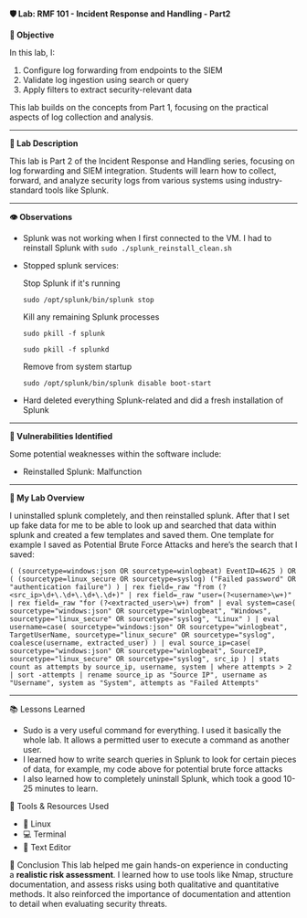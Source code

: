 **🛡️ Lab: RMF 101 - Incident Response and Handling - Part2**

**🎯 Objective**

In this lab, I:

1. Configure log forwarding from endpoints to the SIEM
2. Validate log ingestion using search or query
3. Apply filters to extract security-relevant data

This lab builds on the concepts from Part 1, focusing on the practical aspects of log collection and analysis.

---

**🧪 Lab Description**

This lab is Part 2 of the Incident Response and Handling series, focusing on log forwarding and SIEM integration. Students will learn how to collect, forward, and analyze security logs from various systems using industry-standard tools like Splunk.

---

**👁️ Observations**

- Splunk was not working when I first connected to the VM. I had to reinstall Splunk with `sudo ./splunk_reinstall_clean.sh`
- Stopped splunk services:
    
    Stop Splunk if it's running
    
    `sudo /opt/splunk/bin/splunk stop`
    
    Kill any remaining Splunk processes
    
    `sudo pkill -f splunk`
    
    `sudo pkill -f splunkd`
    
    Remove from system startup
    
    `sudo /opt/splunk/bin/splunk disable boot-start`
    
- Hard deleted everything Splunk-related and did a fresh installation of Splunk

---

**🚨 Vulnerabilities Identified**

Some potential weaknesses within the software include:

- Reinstalled Splunk: Malfunction

---

**🧪 My Lab Overview**

I uninstalled splunk completely, and then reinstalled splunk. After that I set up fake data for me to be able to look up and searched that data within splunk and created a few templates and saved them. One template for example I saved as Potential Brute Force Attacks and here’s the search that I saved:

`(
(sourcetype=windows:json OR sourcetype=winlogbeat) EventID=4625
)
OR
(
(sourcetype=linux_secure OR sourcetype=syslog) ("Failed password" OR "authentication failure")
)
| rex field=_raw "from (?<src_ip>\d+\.\d+\.\d+\.\d+)"
| rex field=_raw "user=(?<username>\w+)"
| rex field=_raw "for (?<extracted_user>\w+) from"
| eval system=case(
sourcetype="windows:json" OR sourcetype="winlogbeat", "Windows",
sourcetype="linux_secure" OR sourcetype="syslog", "Linux"
)
| eval username=case(
sourcetype="windows:json" OR sourcetype="winlogbeat", TargetUserName,
sourcetype="linux_secure" OR sourcetype="syslog", coalesce(username, extracted_user)
)
| eval source_ip=case(
sourcetype="windows:json" OR sourcetype="winlogbeat", SourceIP,
sourcetype="linux_secure" OR sourcetype="syslog", src_ip
)
| stats count as attempts by source_ip, username, system
| where attempts > 2
| sort -attempts
| rename source_ip as "Source IP", username as "Username", system as "System", attempts as "Failed Attempts"`

---

📚 Lessons Learned

- Sudo is a very useful command for everything. I used it basically the whole lab. It allows a permitted user to execute a command as another user.
- I learned how to write search queries in Splunk to look for certain pieces of data, for example, my code above for potential brute force attacks
- I also learned how to completely uninstall Splunk, which took a good 10-25 minutes to learn.

🧰 Tools & Resources Used

- 🐧 Linux
- 💻 Terminal
- 📝 Text Editor

💭 Conclusion This lab helped me gain hands-on experience in conducting a **realistic risk assessment**. I learned how to use tools like Nmap, structure documentation, and assess risks using both qualitative and quantitative methods. It also reinforced the importance of documentation and attention to detail when evaluating security threats.

